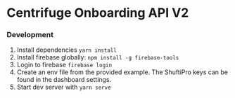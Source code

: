 # Centrifuge Onboarding API V2

### Development

1. Install dependencies `yarn install`
2. Install firebase globally: `npm install -g firebase-tools`
3. Login to firebase `firebase login`
4. Create an env file from the provided example. The ShuftiPro keys can be found in the dashboard settings.
5. Start dev server with `yarn serve`
